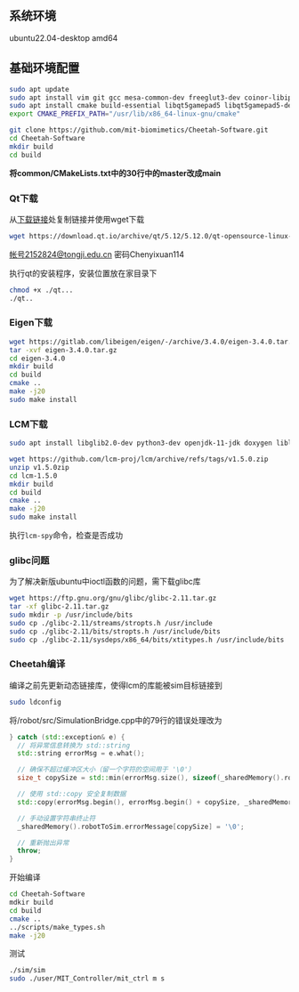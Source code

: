 ## 系统环境

ubuntu22.04-desktop amd64

## 基础环境配置

```bash
sudo apt update
sudo apt install vim git gcc mesa-common-dev freeglut3-dev coinor-libipopt-dev libblas-dev liblapack-dev gfortran liblapack-dev coinor-libipopt-dev libglib2.0-dev 
sudo apt install cmake build-essential libqt5gamepad5 libqt5gamepad5-dev qtbase5-dev
export CMAKE_PREFIX_PATH="/usr/lib/x86_64-linux-gnu/cmake"

git clone https://github.com/mit-biomimetics/Cheetah-Software.git
cd Cheetah-Software
mkdir build
cd build
```

**将common/CMakeLists.txt中的30行中的master改成main**

### Qt下载

从[下载链接](https://download.qt.io/archive/qt/5.12/5.12.0/)处复制链接并使用wget下载

```bash
wget https://download.qt.io/archive/qt/5.12/5.12.0/qt-opensource-linux-x64-5.12.0.run
```

帐号2152824@tongji.edu.cn 密码Chenyixuan114

执行qt的安装程序，安装位置放在家目录下

```bash
chmod +x ./qt...
./qt..
```

### Eigen下载

```bash
wget https://gitlab.com/libeigen/eigen/-/archive/3.4.0/eigen-3.4.0.tar.gz
tar -xvf eigen-3.4.0.tar.gz
cd eigen-3.4.0
mkdir build
cd build
cmake ..
make -j20
sudo make install
```

### LCM下载

```bash
sudo apt install libglib2.0-dev python3-dev openjdk-11-jdk doxygen liblua5.2-dev

wget https://github.com/lcm-proj/lcm/archive/refs/tags/v1.5.0.zip
unzip v1.5.0zip
cd lcm-1.5.0
mkdir build
cd build
cmake ..
make -j20
sudo make install
```

执行`lcm-spy`命令，检查是否成功

### glibc问题

为了解决新版ubuntu中ioctl函数的问题，需下载glibc库

```bash
wget https://ftp.gnu.org/gnu/glibc/glibc-2.11.tar.gz
tar -xf glibc-2.11.tar.gz
sudo mkdir -p /usr/include/bits
sudo cp ./glibc-2.11/streams/stropts.h /usr/include
sudo cp ./glibc-2.11/bits/stropts.h /usr/include/bits
sudo cp ./glibc-2.11/sysdeps/x86_64/bits/xtitypes.h /usr/include/bits
```

### Cheetah编译

编译之前先更新动态链接库，使得lcm的库能被sim目标链接到

```bash
sudo ldconfig
```

将/robot/src/SimulationBridge.cpp中的79行的错误处理改为

```cpp
} catch (std::exception& e) {
  // 将异常信息转换为 std::string
  std::string errorMsg = e.what();

  // 确保不超过缓冲区大小（留一个字符的空间用于 '\0'）
  size_t copySize = std::min(errorMsg.size(), sizeof(_sharedMemory().robotToSim.errorMessage) - 1);

  // 使用 std::copy 安全复制数据
  std::copy(errorMsg.begin(), errorMsg.begin() + copySize, _sharedMemory().robotToSim.errorMessage);

  // 手动设置字符串终止符
  _sharedMemory().robotToSim.errorMessage[copySize] = '\0';

  // 重新抛出异常
  throw;
}
```

开始编译

```bash
cd Cheetah-Software
mdkir build
cd build
cmake ..
../scripts/make_types.sh
make -j20
```

测试

```bash
./sim/sim
sudo ./user/MIT_Controller/mit_ctrl m s 
```

